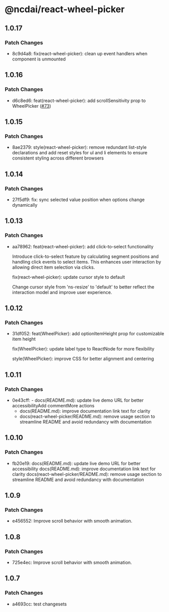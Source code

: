 # @ncdai/react-wheel-picker

## 1.0.17

### Patch Changes

- 8c9d4a8: fix(react-wheel-picker): clean up event handlers when component is unmounted

## 1.0.16

### Patch Changes

- d6c8ed6: feat(react-wheel-picker): add scrollSensitivity prop to WheelPicker ([#73](https://github.com/ncdai/react-wheel-picker/issues/73))

## 1.0.15

### Patch Changes

- 8ae2379: style(react-wheel-picker): remove redundant list-style declarations and add reset styles for ul and li elements to ensure consistent styling across different browsers

## 1.0.14

### Patch Changes

- 27f5df9: fix: sync selected value position when options change dynamically

## 1.0.13

### Patch Changes

- aa78962: feat(react-wheel-picker): add click-to-select functionality

  Introduce click-to-select feature by calculating segment positions
  and handling click events to select items. This enhances user
  interaction by allowing direct item selection via clicks.

  fix(react-wheel-picker): update cursor style to default

  Change cursor style from 'ns-resize' to 'default' to better reflect
  the interaction model and improve user experience.

## 1.0.12

### Patch Changes

- 31df052: feat(WheelPicker): add optionItemHeight prop for customizable item height

  fix(WheelPicker): update label type to ReactNode for more flexibility

  style(WheelPicker): improve CSS for better alignment and centering

## 1.0.11

### Patch Changes

- 0e43cff: - docs(README.md): update live demo URL for better accessibilityAdd commentMore actions
  - docs(README.md): improve documentation link text for clarity
  - docs(react-wheel-picker/README.md): remove usage section to streamline README and avoid redundancy with documentation

## 1.0.10

### Patch Changes

- fb20e19: docs(README.md): update live demo URL for better accessibility
  docs(README.md): improve documentation link text for clarity
  docs(react-wheel-picker/README.md): remove usage section to streamline README and avoid redundancy with documentation

## 1.0.9

### Patch Changes

- e456552: Improve scroll behavior with smooth animation.

## 1.0.8

### Patch Changes

- 725e4ec: Improve scroll behavior with smooth animation.

## 1.0.7

### Patch Changes

- a4693cc: test changesets
